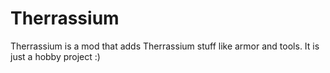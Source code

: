 # Therrassium
Therrassium is a mod that adds Therrassium stuff like armor and tools. It is just a hobby project :)
